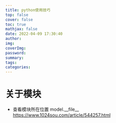 ```yaml
---
title: python使用技巧
top: false
cover: false
toc: true
mathjax: false
date: 2022-04-09 17:30:40
author:
img:
coverImg:
password:
summary:
tags:
categories:
---
```


# 关于模块

- 查看模块所在位置  model.\_\_file\_\_
  https://www.1024sou.com/article/544257.html
